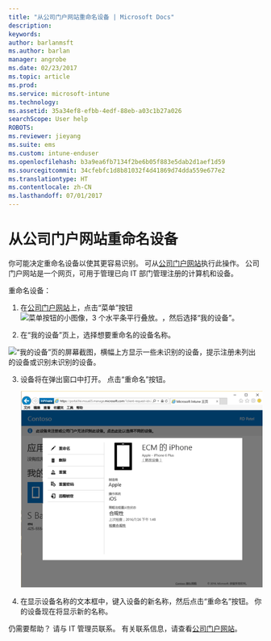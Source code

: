 ```yaml
---
title: "从公司门户网站重命名设备 | Microsoft Docs"
description: 
keywords: 
author: barlanmsft
ms.author: barlan
manager: angrobe
ms.date: 02/23/2017
ms.topic: article
ms.prod: 
ms.service: microsoft-intune
ms.technology: 
ms.assetid: 35a34ef8-efbb-4edf-88eb-a03c1b27a026
searchScope: User help
ROBOTS: 
ms.reviewer: jieyang
ms.suite: ems
ms.custom: intune-enduser
ms.openlocfilehash: b3a9ea6fb7134f2be6b05f883e5dab2d1aef1d59
ms.sourcegitcommit: 34cfebfc1d8b81032f4d41869d74dda559e677e2
ms.translationtype: HT
ms.contentlocale: zh-CN
ms.lasthandoff: 07/01/2017
---
```

# <a name="rename-your-device-from-the-company-portal-website"></a>从公司门户网站重命名设备

你可能决定重命名设备以使其更容易识别。 可从[公司门户网站](http://portal.manage.microsoft.com)执行此操作。 公司门户网站是一个网页，可用于管理已向 IT 部门管理注册的计算机和设备。

重命名设备：

1.  在[公司门户网站](http://portal.manage.microsoft.com)上，点击“菜单”按钮![菜单按钮的小图像，3 个水平条平行叠放。](/Intune/whats-new/media/CP_hamburger_menu.png)，然后选择“我的设备”。

2. 在“我的设备”页上，选择想要重命名的设备名称。

  ![“我的设备”页的屏幕截图，横幅上方显示一些未识别的设备，提示注册未列出的设备或识别未识别的设备。](./media/macOS_enroll_002_tap_here_banner.png)

3.  设备将在弹出窗口中打开。 点击“重命名”按钮。

    ![公司门户网站上已选设备的所有选项，包括重命名、删除、重置设备、重置密码和远程锁定。 ](./media/iwp-screen-with-all-options.png)

4.  在显示设备名称的文本框中，键入设备的新名称，然后点击“重命名”按钮。 你的设备现在将显示新的名称。

仍需要帮助？ 请与 IT 管理员联系。 有关联系信息，请查看[公司门户网站](http://portal.manage.microsoft.com)。
